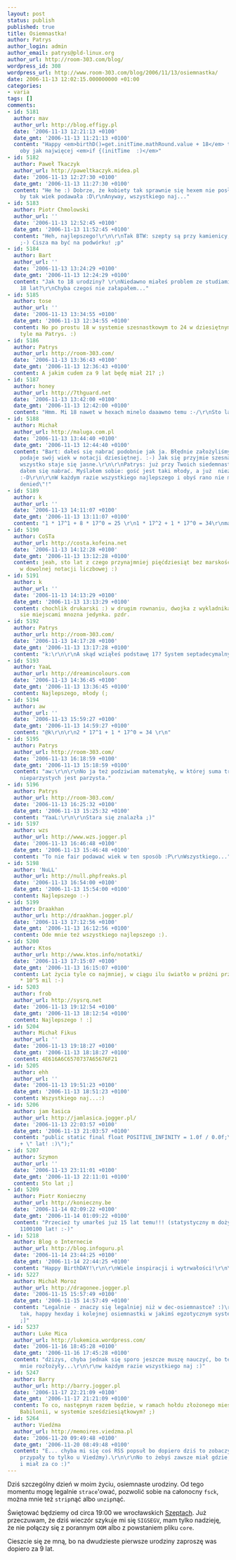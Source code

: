 ```yaml
---
layout: post
status: publish
published: true
title: Osiemnastka!
author: Patrys
author_login: admin
author_email: patrys@pld-linux.org
author_url: http://room-303.com/blog/
wordpress_id: 308
wordpress_url: http://www.room-303.com/blog/2006/11/13/osiemnastka/
date: 2006-11-13 12:02:15.000000000 +01:00
categories:
- varia
tags: []
comments:
- id: 5181
  author: mav
  author_url: http://blog.effigy.pl
  date: '2006-11-13 12:21:13 +0100'
  date_gmt: '2006-11-13 11:21:13 +0100'
  content: "Happy <em>birthD()=get.initTime.mathRound.value + 18</em> to you :)\r\n\r\nI
    oby jak najwięcej <em>if {(initTime  :)</em>"
- id: 5182
  author: Paweł Tkaczyk
  author_url: http://paweltkaczyk.midea.pl
  date: '2006-11-13 12:27:30 +0100'
  date_gmt: '2006-11-13 11:27:30 +0100'
  content: "He he :) Dobrze, że kobiety tak sprawnie się hexem nie posługują, bo każda
    by tak wiek podawała :D\r\nAnyway, wszystkiego naj..."
- id: 5183
  author: Piotr Chmolowski
  author_url: ''
  date: '2006-11-13 12:52:45 +0100'
  date_gmt: '2006-11-13 11:52:45 +0100'
  content: "Heh, najlepszego!\r\n\r\nTak BTW: szepty są przy kamienicy, w której mieszkam
    ;-) Cisza ma być na podwórku! ;p"
- id: 5184
  author: Bart
  author_url: ''
  date: '2006-11-13 13:24:29 +0100'
  date_gmt: '2006-11-13 12:24:29 +0100'
  content: "Jak to 18 urodziny? \r\nNiedawno miałeś problem ze studiami i masz dopiero
    18 lat?\r\nChyba czegoś nie załapałem..."
- id: 5185
  author: tose
  author_url: ''
  date: '2006-11-13 13:34:55 +0100'
  date_gmt: '2006-11-13 12:34:55 +0100'
  content: No po prostu 18 w systemie szesnastkowym to 24 w dziesiętnym. Zapewne właśnie
    tyle ma Patrys. :)
- id: 5186
  author: Patrys
  author_url: http://room-303.com/
  date: '2006-11-13 13:36:43 +0100'
  date_gmt: '2006-11-13 12:36:43 +0100'
  content: A jakim cudem za 9 lat będę miał 21? ;)
- id: 5187
  author: honey
  author_url: http://7thguard.net
  date: '2006-11-13 13:42:00 +0100'
  date_gmt: '2006-11-13 12:42:00 +0100'
  content: "Hmm. Mi 18 nawet w hexach minelo daaawno temu :-/\r\nSto lat :)\r\n\r\nh."
- id: 5188
  author: Michał
  author_url: http://maluga.com.pl
  date: '2006-11-13 13:44:40 +0100'
  date_gmt: '2006-11-13 12:44:40 +0100'
  content: "Bart: dałeś się nabrać podobnie jak ja. Błędnie założyliśmy, że Patrys
    podaje swój wiek w notacji dziesiętnej. :-) Jak się przyjmie szesnastkową, to
    wszystko staje się jasne.\r\n\r\nPatrys: już przy Twoich siedemnastych urodzinach
    dałem się nabrać. Myślałem sobie: gość jest taki młody, a już  nieźle wymiata.
    :-D\r\n\r\nW każdym razie wszystkiego najlepszego i obyś rano nie miał \"Access
    denied\"!"
- id: 5189
  author: k
  author_url: ''
  date: '2006-11-13 14:11:07 +0100'
  date_gmt: '2006-11-13 13:11:07 +0100'
  content: "1 * 17^1 + 8 * 17^0 = 25 \r\n1 * 17^2 + 1 * 17^0 = 34\r\nmath."
- id: 5190
  author: CoSTa
  author_url: http://costa.kofeina.net
  date: '2006-11-13 14:12:28 +0100'
  date_gmt: '2006-11-13 13:12:28 +0100'
  content: jeah, sto lat z czego przynajmniej pięćdziesiąt bez marskości wątroby.
    w dowolnej notacji liczbowej :)
- id: 5191
  author: k
  author_url: ''
  date: '2006-11-13 14:13:29 +0100'
  date_gmt: '2006-11-13 13:13:29 +0100'
  content: chochlik drukarski :) w drugim rownaniu, dwojka z wykladnika powinna zamienic
    sie miejscami mnozna jedynka. pzdr.
- id: 5192
  author: Patrys
  author_url: http://room-303.com/
  date: '2006-11-13 14:17:28 +0100'
  date_gmt: '2006-11-13 13:17:28 +0100'
  content: "k:\r\n\r\nA skąd wziąłeś podstawę 17? System septadecymalny?"
- id: 5193
  author: YaaL
  author_url: http://dreamincolours.com
  date: '2006-11-13 14:36:45 +0100'
  date_gmt: '2006-11-13 13:36:45 +0100'
  content: Najlepszego, młody (;
- id: 5194
  author: aw
  author_url: ''
  date: '2006-11-13 15:59:27 +0100'
  date_gmt: '2006-11-13 14:59:27 +0100'
  content: "@k\r\n\r\n2 * 17^1 + 1 * 17^0 = 34 \r\n"
- id: 5195
  author: Patrys
  author_url: http://room-303.com/
  date: '2006-11-13 16:18:59 +0100'
  date_gmt: '2006-11-13 15:18:59 +0100'
  content: "aw:\r\n\r\nNo ja też podziwiam matematykę, w której suma trzech liczb
    nieparzystych jest parzysta."
- id: 5196
  author: Patrys
  author_url: http://room-303.com/
  date: '2006-11-13 16:25:32 +0100'
  date_gmt: '2006-11-13 15:25:32 +0100'
  content: "YaaL:\r\n\r\nStara się znalazła ;)"
- id: 5197
  author: wzs
  author_url: http://www.wzs.jogger.pl
  date: '2006-11-13 16:46:48 +0100'
  date_gmt: '2006-11-13 15:46:48 +0100'
  content: "To nie fair podawać wiek w ten sposób :P\r\nWszystkiego..."
- id: 5198
  author: 'NuLL'
  author_url: http://null.phpfreaks.pl
  date: '2006-11-13 16:54:00 +0100'
  date_gmt: '2006-11-13 15:54:00 +0100'
  content: Najlepszego :-)
- id: 5199
  author: Draakhan
  author_url: http://draakhan.jogger.pl/
  date: '2006-11-13 17:12:56 +0100'
  date_gmt: '2006-11-13 16:12:56 +0100'
  content: Ode mnie też wszystkiego najlepszego :).
- id: 5200
  author: Ktos
  author_url: http://www.ktos.info/notatki/
  date: '2006-11-13 17:15:07 +0100'
  date_gmt: '2006-11-13 16:15:07 +0100'
  content: Lat życia tyle co najmniej, w ciągu ilu światło w próżni przebiega 587849981
    * 10^5 mil :-)
- id: 5203
  author: frob
  author_url: http://sysrq.net
  date: '2006-11-13 19:12:54 +0100'
  date_gmt: '2006-11-13 18:12:54 +0100'
  content: Najlepszego ! :]
- id: 5204
  author: Michał Fikus
  author_url: ''
  date: '2006-11-13 19:18:27 +0100'
  date_gmt: '2006-11-13 18:18:27 +0100'
  content: 4E616A6C6570737A65676F21
- id: 5205
  author: ehh
  author_url: ''
  date: '2006-11-13 19:51:23 +0100'
  date_gmt: '2006-11-13 18:51:23 +0100'
  content: Wszystkiego naj...:)
- id: 5206
  author: jam łasica
  author_url: http://jamlasica.jogger.pl/
  date: '2006-11-13 22:03:57 +0100'
  date_gmt: '2006-11-13 21:03:57 +0100'
  content: "public static final float POSITIVE_INFINITY = 1.0f / 0.0f;\r\n\r\nprintln(POSITIVE_INFINITY
    + \" lat! :)\");"
- id: 5207
  author: Szymon
  author_url: ''
  date: '2006-11-13 23:11:01 +0100'
  date_gmt: '2006-11-13 22:11:01 +0100'
  content: Sto lat ;]
- id: 5209
  author: Piotr Konieczny
  author_url: http://konieczny.be
  date: '2006-11-14 02:09:22 +0100'
  date_gmt: '2006-11-14 01:09:22 +0100'
  content: "Przecież ty umarłeś już 15 lat temu!!! (statystyczny m dożywa 9...)\r\n\r\nAnyway,
    1100100 lat! :-)"
- id: 5218
  author: Blog o Internecie
  author_url: http://blog.infoguru.pl
  date: '2006-11-14 23:44:25 +0100'
  date_gmt: '2006-11-14 22:44:25 +0100'
  content: "Happy BirthDAY!\r\n\r\nWiele inspiracji i wytrwałości!\r\n\r\nA-Z"
- id: 5227
  author: Michał Moroz
  author_url: http://dragonee.jogger.pl
  date: '2006-11-15 15:57:49 +0100'
  date_gmt: '2006-11-15 14:57:49 +0100'
  content: "Legalnie - znaczy się legalniej niż w dec-osiemnastce? :)\r\n\r\nTak,
    tak, happy hexday i kolejnej osiemnastki w jakimś egzotycznym systemie liczbowym.
    ;]"
- id: 5237
  author: Luke Mica
  author_url: http://lukemica.wordpress.com/
  date: '2006-11-16 18:45:28 +0100'
  date_gmt: '2006-11-16 17:45:28 +0100'
  content: "dżizys, chyba jednak się sporo jeszcze muszę nauczyć, bo te komentarze
    mnie rozłożyły...\r\n\r\nw każdym razie wszystkiego naj :)"
- id: 5247
  author: Barry
  author_url: http://barry.jogger.pl
  date: '2006-11-17 22:21:09 +0100'
  date_gmt: '2006-11-17 21:21:09 +0100'
  content: To co, następnym razem będzie, w ramach hołdu złożonego mieszkańcom starożytnej
    Babilonii, w systemie sześdziesiątkowym? ;)
- id: 5264
  author: Viedźma
  author_url: http://memoires.viedzma.pl
  date: '2006-11-20 09:49:48 +0100'
  date_gmt: '2006-11-20 08:49:48 +0100'
  content: "E... chyba mi się coś RSS popsuł bo dopiero dziś to zobaczyłam -_-' (takie
    przypały to tylko u Viedźmy).\r\n\r\nNo to żebyś zawsze miał gdzie, miał z kim
    i miał za co :)"
---
```

<p>Dziś szczególny dzień w moim życiu, osiemnaste urodziny. Od tego momentu mogę legalnie <code>strace</code>'ować, pozwolić sobie na całonocny <code>fsck</code>, można mnie też <code>strip</code>nąć albo <code>unzip</code>nąć.</p>

<p>Świętować będziemy od circa 19:00 we wrocławskich <a href="http://www.wrocek.pl/miejsca/pokaz/283/Szepty">Szeptach</a>. Już przeczuwam, że dziś wieczór szykuje mi się <code>SIGSEGV</code>, mam tylko nadzieję, że nie połączy się z porannym <code>OOM</code> albo z powstaniem pliku <code>core</code>.</p>

<p>Cieszcie się ze mną, bo na dwudzieste pierwsze urodziny zaproszę was dopiero za 9 lat.</p>
